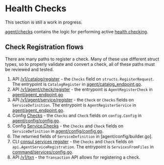 # Health Checks

This section is still a work in progress.

[agent/checks](https://github.com/shulutkov/yellow-pages/tree/main/agent/checks) contains the logic for
performing active [health checking](https://www.consul.io/docs/agent/checks.html).


## Check Registration flows

There are many paths to register a check. Many of these use different struct
types, so to properly validate and convert a check, all of these paths must
be reviewed and tested.

1. API [/v1/catalog/register](https://www.consul.io/api-docs/catalog#register-entity) - the `Checks`
   field on `structs.RegisterRequest`. The entrypoint is `CatalogRegister` in
   [agent/catalog_endpoint.go].
2. API [/v1/agent/check/register](https://www.consul.io/api-docs/agent/check#register-check) - the entrypoint
   is `AgentRegisterCheck` in [agent/agent_endpoint.go]
3. API [/v1/agent/service/register](https://www.consul.io/api-docs/agent/service#register-service) -
   the `Check` or `Checks` fields on `ServiceDefinition`. The entrypoint is `AgentRegisterService`
   in [agent/agent_endpoint.go].
4. Config [Checks](https://www.consul.io/docs/discovery/checks) - the `Checks` and `Check` fields
   on `config.Config` in [agent/config/config.go].
5. Config [Service.Checks](https://www.consul.io/docs/discovery/services) - the
   `Checks` and `Check` fields on `ServiceDefinition` in [agent/config/config.go].
6. The returned fields of `ServiceDefinition` in [agent/config/builder.go].
7. CLI [consul services register](https://www.consul.io/commands/services/register) - the
   `Checks` and `Check` fields on `api.AgentServiceRegistration`. The entrypoint is
   `ServicesFromFiles` in [command/services/config.go].
8. API [/v1/txn](https://www.consul.io/api-docs/txn) - the `Transaction` API allows for registering a check.


[agent/catalog_endpoint.go]: https://github.com/shulutkov/yellow-pages/blob/main/agent/catalog_endpoint.go
[agent/agent_endpoint.go]: https://github.com/shulutkov/yellow-pages/blob/main/agent/agent_endpoint.go
[agent/config/config.go]: https://github.com/shulutkov/yellow-pages/blob/main/agent/config/config.go
[command/services/config.go]: https://github.com/shulutkov/yellow-pages/blob/main/command/services/config.go
